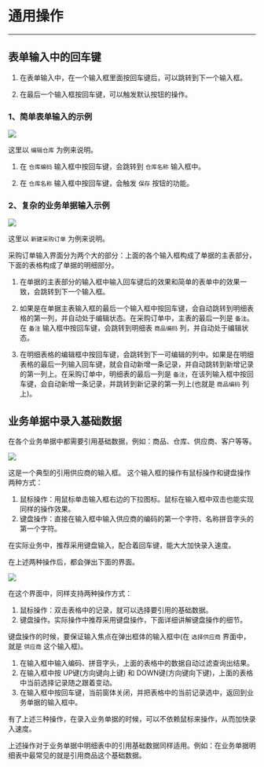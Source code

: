# 通用操作

---

## 表单输入中的回车键

1. 在表单输入中，在一个输入框里面按回车键后，可以跳转到下一个输入框。

2. 在最后一个输入框按回车键，可以触发默认按钮的操作。

### 1、简单表单输入的示例

![](/assets/00-01.jpg)

这里以 `编辑仓库` 为例来说明。

1. 在 `仓库编码` 输入框中按回车键，会跳转到 `仓库名称` 输入框中。

2. 在 `仓库名称` 输入框中按回车键，会触发 `保存` 按钮的功能。

### 2、复杂的业务单据输入示例

![](/assets/00-02.jpg)

这里以 `新建采购订单` 为例来说明。

采购订单输入界面分为两个大的部分：上面的各个输入框构成了单据的主表部分，下面的表格构成了单据的明细部分。

1. 在单据的主表部分的输入框中输入回车键后的效果和简单的表单中的效果一致，会跳转到下一个输入框。

2. 如果是在单据主表输入框的最后一个输入框中按回车键，会自动跳转到明细表格的第一列，并自动处于编辑状态。在采购订单中，主表的最后一列是 `备注`。在 `备注` 输入框中按回车键，会跳转到明细表 `商品编码` 列，并自动处于编辑状态。

3. 在明细表格的编辑框中按回车键，会跳转到下一可编辑的列中。如果是在明细表格的最后一列输入回车键，就会自动新增一条记录，并自动跳转到新增记录的第一列上。在采购订单中，明细表的最后一列是 `备注`，在该列输入框中按回车键，会自动新增一条记录，并跳转到新记录的第一列上(也就是 `商品编码` 列上)。

## 业务单据中录入基础数据

在各个业务单据中都需要引用基础数据，例如：商品、仓库、供应商、客户等等。

![](/assets/00-03.jpg)

这是一个典型的引用供应商的输入框。
这个输入框的操作有鼠标操作和键盘操作两种方式：
1. 鼠标操作：用鼠标单击输入框右边的下拉图标。鼠标在输入框中双击也能实现同样的操作效果。
2. 键盘操作：直接在输入框中输入供应商的编码的第一个字符、名称拼音字头的第一个字符。

在实际业务中，推荐采用键盘输入，配合着回车键，能大大加快录入速度。

在上述两种操作后，都会弹出下面的界面。

![](/assets/00-04.jpg)

在这个界面中，同样支持两种操作方式：
1. 鼠标操作：双击表格中的记录，就可以选择要引用的基础数据。
2. 键盘操作。实际操作中推荐采用键盘操作，下面详细讲解键盘操作的细节。

键盘操作的时候，要保证输入焦点在弹出框体的输入框中(在 `选择供应商` 界面中，就是 `供应商` 这个输入框)。
1. 在输入框中输入编码、拼音字头，上面的表格中的数据自动过滤查询出结果。
2. 在输入框中按 UP键(方向键向上键) 和 DOWN键(方向键向下键)，上面的表格中当前选择记录随之跟着变动。
3. 在输入框中按回车键，当前窗体关闭，并把表格中的当前记录选中，返回到业务单据的输入框中。

有了上述三种操作，在录入业务单据的时候，可以不依赖鼠标来操作，从而加快录入速度。

上述操作对于业务单据中明细表中的引用基础数据同样适用。例如：在业务单据明细表中最常见的就是引用商品这个基础数据。